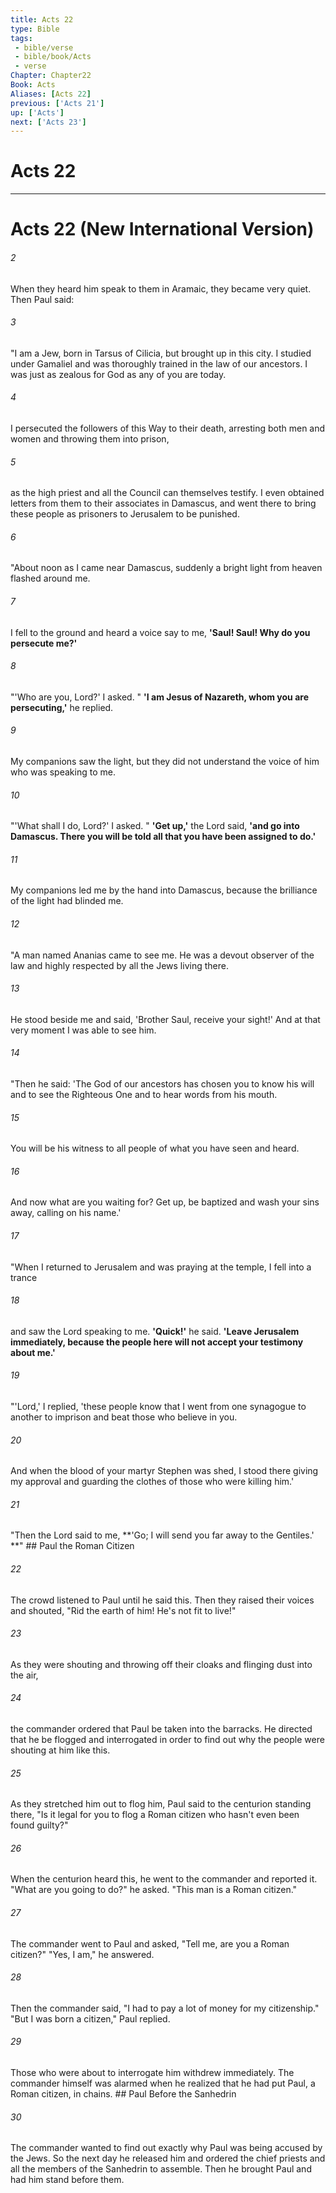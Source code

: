 ```yaml
---
title: Acts 22
type: Bible
tags:
 - bible/verse
 - bible/book/Acts
 - verse
Chapter: Chapter22
Book: Acts
Aliases: [Acts 22]
previous: ['Acts 21']
up: ['Acts']
next: ['Acts 23']
---
```

# Acts 22

***
# Acts 22 (New International Version) 

###### 2 
When they heard him speak to them in Aramaic, they became very quiet. Then Paul said: 

###### 3 
"I am a Jew, born in Tarsus of Cilicia, but brought up in this city. I studied under Gamaliel and was thoroughly trained in the law of our ancestors. I was just as zealous for God as any of you are today. 

###### 4 
I persecuted the followers of this Way to their death, arresting both men and women and throwing them into prison, 

###### 5 
as the high priest and all the Council can themselves testify. I even obtained letters from them to their associates in Damascus, and went there to bring these people as prisoners to Jerusalem to be punished. 

###### 6 
"About noon as I came near Damascus, suddenly a bright light from heaven flashed around me. 

###### 7 
I fell to the ground and heard a voice say to me, **'Saul! Saul! Why do you persecute me?'** 

###### 8 
"'Who are you, Lord?' I asked. " **'I am Jesus of Nazareth, whom you are persecuting,'** he replied. 

###### 9 
My companions saw the light, but they did not understand the voice of him who was speaking to me. 

###### 10 
"'What shall I do, Lord?' I asked. " **'Get up,'** the Lord said, **'and go into Damascus. There you will be told all that you have been assigned to do.'** 

###### 11 
My companions led me by the hand into Damascus, because the brilliance of the light had blinded me. 

###### 12 
"A man named Ananias came to see me. He was a devout observer of the law and highly respected by all the Jews living there. 

###### 13 
He stood beside me and said, 'Brother Saul, receive your sight!' And at that very moment I was able to see him. 

###### 14 
"Then he said: 'The God of our ancestors has chosen you to know his will and to see the Righteous One and to hear words from his mouth. 

###### 15 
You will be his witness to all people of what you have seen and heard. 

###### 16 
And now what are you waiting for? Get up, be baptized and wash your sins away, calling on his name.' 

###### 17 
"When I returned to Jerusalem and was praying at the temple, I fell into a trance 

###### 18 
and saw the Lord speaking to me. **'Quick!'** he said. **'Leave Jerusalem immediately, because the people here will not accept your testimony about me.'** 

###### 19 
"'Lord,' I replied, 'these people know that I went from one synagogue to another to imprison and beat those who believe in you. 

###### 20 
And when the blood of your martyr Stephen was shed, I stood there giving my approval and guarding the clothes of those who were killing him.' 

###### 21 
"Then the Lord said to me, **'Go; I will send you far away to the Gentiles.' **" ## Paul the Roman Citizen 

###### 22 
The crowd listened to Paul until he said this. Then they raised their voices and shouted, "Rid the earth of him! He's not fit to live!" 

###### 23 
As they were shouting and throwing off their cloaks and flinging dust into the air, 

###### 24 
the commander ordered that Paul be taken into the barracks. He directed that he be flogged and interrogated in order to find out why the people were shouting at him like this. 

###### 25 
As they stretched him out to flog him, Paul said to the centurion standing there, "Is it legal for you to flog a Roman citizen who hasn't even been found guilty?" 

###### 26 
When the centurion heard this, he went to the commander and reported it. "What are you going to do?" he asked. "This man is a Roman citizen." 

###### 27 
The commander went to Paul and asked, "Tell me, are you a Roman citizen?" "Yes, I am," he answered. 

###### 28 
Then the commander said, "I had to pay a lot of money for my citizenship." "But I was born a citizen," Paul replied. 

###### 29 
Those who were about to interrogate him withdrew immediately. The commander himself was alarmed when he realized that he had put Paul, a Roman citizen, in chains. ## Paul Before the Sanhedrin 

###### 30 
The commander wanted to find out exactly why Paul was being accused by the Jews. So the next day he released him and ordered the chief priests and all the members of the Sanhedrin to assemble. Then he brought Paul and had him stand before them. 
